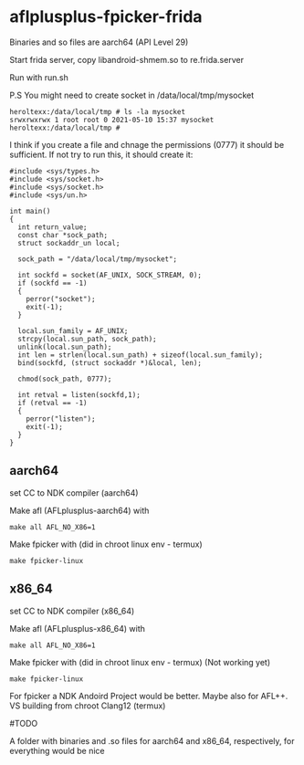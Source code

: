 # aflplusplus-fpicker-frida

Binaries and so files are aarch64 (API Level 29)

Start frida server, copy libandroid-shmem.so to re.frida.server

Run with run.sh

P.S You might need to create socket in /data/local/tmp/mysocket

```
heroltexx:/data/local/tmp # ls -la mysocket                                    
srwxrwxrwx 1 root root 0 2021-05-10 15:37 mysocket
heroltexx:/data/local/tmp # 
```

I think if you create a file and chnage the permissions (0777) it should be sufficient. If not try to run this, it should create it:

```
#include <sys/types.h>          
#include <sys/socket.h>
#include <sys/socket.h>
#include <sys/un.h>

int main()
{
  int return_value;
  const char *sock_path;
  struct sockaddr_un local;

  sock_path = "/data/local/tmp/mysocket";

  int sockfd = socket(AF_UNIX, SOCK_STREAM, 0);
  if (sockfd == -1)
  {
    perror("socket");
    exit(-1);
  }

  local.sun_family = AF_UNIX; 
  strcpy(local.sun_path, sock_path);
  unlink(local.sun_path);
  int len = strlen(local.sun_path) + sizeof(local.sun_family);
  bind(sockfd, (struct sockaddr *)&local, len);

  chmod(sock_path, 0777);

  int retval = listen(sockfd,1);
  if (retval == -1)
  {
    perror("listen");
    exit(-1);
  }
}

```

## aarch64

set CC to NDK compiler (aarch64)

Make afl (AFLplusplus-aarch64) with 

```
make all AFL_NO_X86=1
```

Make fpicker with (did in chroot linux env - termux)

```
make fpicker-linux 

```

## x86_64


set CC to NDK compiler (x86_64)

Make afl (AFLplusplus-x86_64) with 

```
make all AFL_NO_X86=1

```
Make fpicker with (did in chroot linux env - termux) (Not working yet)

```
make fpicker-linux 

```

For fpicker a NDK Andoird Project would be better. Maybe also for AFL++. VS building from chroot Clang12 (termux)



#TODO

A folder with binaries and .so files for aarch64 and x86_64, respectively, for everything would be nice




